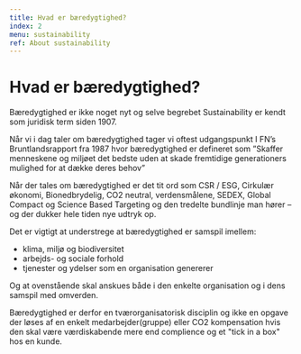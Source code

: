 ```yaml
---
title: Hvad er bæredygtighed?
index: 2
menu: sustainability
ref: About sustainability
---
```

# Hvad er bæredygtighed?
Bæredygtighed er ikke noget nyt og selve begrebet Sustainability er kendt som juridisk term siden 1907. 

Når vi i dag taler om bæredygtighed tager vi oftest udgangspunkt I FN’s Bruntlandsrapport fra 1987 hvor bæredygtighed er defineret som ”Skaffer menneskene og miljøet det bedste uden at skade fremtidige generationers mulighed for at dække deres behov”

Når der tales om bæredygtighed er det tit ord som CSR / ESG, Cirkulær økonomi, Bionedbrydelig, CO2 neutral, verdensmålene, SEDEX, Global Compact og Science Based Targeting og den tredelte bundlinje man hører – og der dukker hele tiden nye udtryk op. 

Det er vigtigt at understrege at bæredygtighed er samspil imellem:
- klima, miljø og biodiversitet
- arbejds- og sociale forhold 
- tjenester og ydelser som en organisation genererer 

Og at ovenstående skal anskues både i den enkelte organisation og i dens samspil med omverden. 

Bæredygtighed er derfor en tværorganisatorisk disciplin og ikke en opgave der løses af en enkelt medarbejder(gruppe) eller CO2 kompensation hvis den skal være værdiskabende mere end complience og et "tick in a box" hos en kunde.

